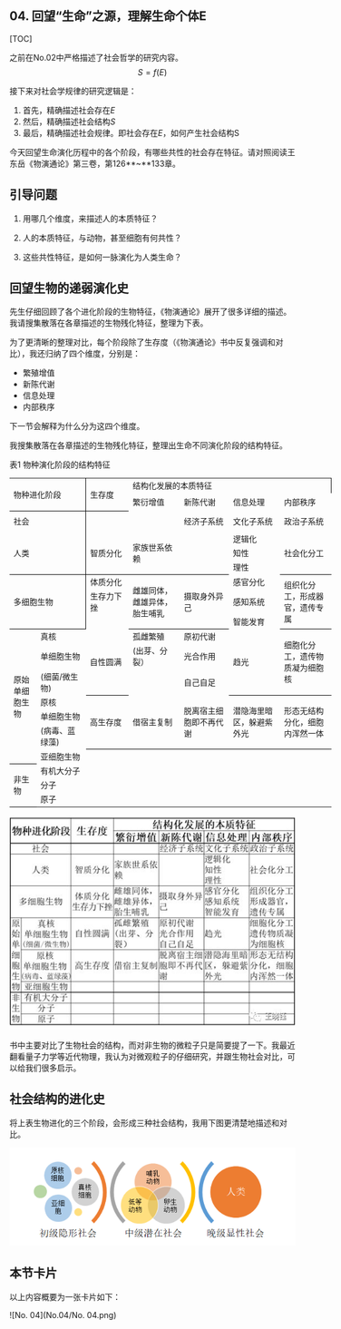 ## 04. 回望“生命”之源，理解生命个体E

[TOC]

之前在No.02中严格描述了社会哲学的研究内容。
$$
S=f(E)
$$


接下来对社会学规律的研究逻辑是：

1. 首先，精确描述社会存在$E$
2. 然后，精确描述社会结构$S$
3. 最后，精确描述社会规律。即社会存在$E$，如何产生社会结构S

今天回望生命演化历程中的各个阶段，有哪些共性的社会存在特征。请对照阅读王东岳《物演通论》第三卷，第126**~**133章。

## 引导问题

1. 用哪几个维度，来描述人的本质特征？

2. 人的本质特征，与动物，甚至细胞有何共性？

3. 这些共性特征，是如何一脉演化为人类生命？

## 回望生物的递弱演化史

先生仔细回顾了各个进化阶段的生物特征，《物演通论》展开了很多详细的描述。我请搜集散落在各章描述的生物残化特征，整理为下表。

为了更清晰的整理对比，每个阶段除了生存度（《物演通论》书中反复强调和对比），我还归纳了四个维度，分别是：

- 繁殖增值
- 新陈代谢
- 信息处理
- 内部秩序

下一节会解释为什么分为这四个维度。



我搜集散落在各章描述的生物残化特征，整理出生命不同演化阶段的结构特征。

表1 物种演化阶段的结构特征 


<table border=0 cellpadding=0 cellspacing=0 width=568 style='border-collapse:
 collapse;table-layout:fixed;width:426pt'>
 <col width=40 style='mso-width-source:userset;mso-width-alt:1280;width:30pt'>
 <col width=88 style='mso-width-source:userset;mso-width-alt:2816;width:66pt'>
 <col width=72 style='width:54pt'>
 <col width=92 span=4 style='mso-width-source:userset;mso-width-alt:2944;
 width:69pt'>
 <tr height=25 style='mso-height-source:userset;height:18.75pt'>
  <td colspan=2 rowspan=2 height=51 class=xl82 dir=LTR width=128
  style='border-right:.5pt solid black;border-bottom:1.0pt solid black;
  height:38.25pt;width:96pt'>物种进化阶段</td>
  <td rowspan=2 class=xl86 dir=LTR width=72 style='border-bottom:1.0pt solid black;
  width:54pt'>生存度</td>
  <td colspan=4 class=xl88 dir=LTR width=368 style='border-right:1.0pt solid black;
  border-left:none;width:276pt'>结构化发展的本质特征</td>
 </tr>
 <tr height=26 style='height:19.5pt'>
  <td height=26 class=xl65 dir=LTR width=92 style='height:19.5pt;border-top:
  none;border-left:none;width:69pt'>繁衍增值</td>
  <td class=xl65 dir=LTR width=92 style='border-top:none;border-left:none;
  width:69pt'>新陈代谢</td>
  <td class=xl65 dir=LTR width=92 style='border-top:none;border-left:none;
  width:69pt'>信息处理</td>
  <td class=xl66 dir=LTR width=92 style='border-top:none;border-left:none;
  width:69pt'>内部秩序</td>
 </tr>
 <tr height=31 style='height:23.25pt'>
  <td colspan=2 height=31 class=xl91 dir=LTR width=128 style='border-right:
  .5pt solid black;height:23.25pt;width:96pt'>社会</td>
  <td class=xl67 width=72 style='border-top:none;border-left:none;width:54pt'>　</td>
  <td class=xl68 dir=LTR width=92 style='border-top:none;border-left:none;
  width:69pt'>　</td>
  <td class=xl68 dir=LTR width=92 style='border-top:none;border-left:none;
  width:69pt'>经济子系统</td>
  <td class=xl68 dir=LTR width=92 style='border-top:none;border-left:none;
  width:69pt'>文化子系统</td>
  <td class=xl69 dir=LTR width=92 style='border-top:none;border-left:none;
  width:69pt'>政治子系统</td>
 </tr>
 <tr height=19 style='height:14.25pt'>
  <td colspan=2 rowspan=3 height=57 class=xl93 dir=LTR width=128
  style='border-right:.5pt solid black;border-bottom:.5pt solid black;
  height:42.75pt;width:96pt'>人类</td>
  <td rowspan=3 class=xl70 dir=LTR width=72 style='border-bottom:.5pt solid black;
  border-top:none;width:54pt'>智质分化　</td>
  <td rowspan=3 class=xl71 dir=LTR width=92 style='border-bottom:.5pt solid black;
  border-top:none;width:69pt'>家族世系依赖</td>
  <td rowspan=3 class=xl100 width=92 style='border-bottom:.5pt solid black;
  border-top:none;width:69pt'>　</td>
  <td class=xl71 dir=LTR width=92 style='border-top:none;border-left:none;
  width:69pt'>逻辑化</td>
  <td rowspan=3 class=xl103 dir=LTR width=92 style='border-bottom:.5pt solid black;
  border-top:none;width:69pt'>社会化分工</td>
 </tr>
 <tr height=19 style='height:14.25pt'>
  <td height=19 class=xl72 dir=LTR width=92 style='height:14.25pt;border-left:
  none;width:69pt'>知性</td>
 </tr>
 <tr height=19 style='height:14.25pt'>
  <td height=19 class=xl73 dir=LTR width=92 style='height:14.25pt;border-left:
  none;width:69pt'>理性</td>
 </tr>
 <tr height=19 style='mso-height-source:userset;height:14.25pt'>
  <td colspan=2 rowspan=3 height=76 class=xl93 dir=LTR width=128
  style='border-right:.5pt solid black;border-bottom:.5pt solid black;
  height:57.0pt;width:96pt'>多细胞生物</td>
  <td class=xl70 dir=LTR width=72 style='border-top:none;border-left:none;
  width:54pt'>体质分化</td>
  <td rowspan=3 class=xl71 dir=LTR width=92 style='border-bottom:.5pt solid black;
  border-top:none;width:69pt'>雌雄同体，雌雄异体，胎生哺乳</td>
  <td rowspan=3 class=xl71 dir=LTR width=92 style='border-bottom:.5pt solid black;
  border-top:none;width:69pt'>摄取身外异己</td>
  <td class=xl71 dir=LTR width=92 style='border-top:none;border-left:none;
  width:69pt'>感官分化</td>
  <td rowspan=3 class=xl103 dir=LTR width=92 style='border-bottom:.5pt solid black;
  border-top:none;width:69pt'>组织化分工，形成器官，遗传专属</td>
 </tr>
 <tr height=38 style='height:28.5pt'>
  <td height=38 class=xl74 dir=LTR width=72 style='height:28.5pt;border-left:
  none;width:54pt'>生存力下挫</td>
  <td class=xl72 dir=LTR width=92 style='border-left:none;width:69pt'>感知系统</td>
 </tr>
 <tr height=19 style='height:14.25pt'>
  <td height=19 class=xl75 width=72 style='height:14.25pt;border-left:none;
  width:54pt'>　</td>
  <td class=xl73 dir=LTR width=92 style='border-left:none;width:69pt'>智能发育　</td>
 </tr>
 <tr height=19 style='height:14.25pt'>
  <td rowspan=7 height=179 class=xl106 dir=LTR width=40 style='border-bottom:
  1.0pt solid black;height:134.25pt;border-top:none;width:30pt'>原始单细胞生物</td>
  <td class=xl70 dir=LTR width=88 style='border-top:none;border-left:none;
  width:66pt'>真核</td>
  <td rowspan=3 class=xl70 dir=LTR width=72 style='border-bottom:.5pt solid black;
  border-top:none;width:54pt'>自性圆满</td>
  <td class=xl71 dir=LTR width=92 style='border-top:none;border-left:none;
  width:69pt'>孤雌繁殖</td>
  <td class=xl71 dir=LTR width=92 style='border-top:none;border-left:none;
  width:69pt'>原初代谢</td>
  <td rowspan=3 class=xl71 dir=LTR width=92 style='border-bottom:.5pt solid black;
  border-top:none;width:69pt'>趋光</td>
  <td rowspan=3 class=xl103 dir=LTR width=92 style='border-bottom:.5pt solid black;
  border-top:none;width:69pt'>细胞化分工，遗传物质凝为细胞核</td>
 </tr>
 <tr height=38 style='height:28.5pt'>
  <td height=38 class=xl74 dir=LTR width=88 style='height:28.5pt;border-left:
  none;width:66pt'>单细胞生物</td>
  <td class=xl72 dir=LTR width=92 style='border-left:none;width:69pt'>(出芽、分裂）</td>
  <td class=xl72 dir=LTR width=92 style='border-left:none;width:69pt'>光合作用</td>
 </tr>
 <tr height=32 style='height:24.0pt'>
  <td height=32 class=xl76 dir=LTR width=88 style='height:24.0pt;border-left:
  none;width:66pt'>(细菌/微生物)</td>
  <td class=xl77 width=92 style='border-left:none;width:69pt'>　</td>
  <td class=xl73 dir=LTR width=92 style='border-left:none;width:69pt'>自己自足</td>
 </tr>
 <tr height=19 style='height:14.25pt'>
  <td height=19 class=xl70 dir=LTR width=88 style='height:14.25pt;border-top:
  none;border-left:none;width:66pt'>原核</td>
  <td rowspan=3 class=xl70 dir=LTR width=72 style='border-bottom:.5pt solid black;
  border-top:none;width:54pt'>高生存度</td>
  <td rowspan=3 class=xl71 dir=LTR width=92 style='border-bottom:.5pt solid black;
  border-top:none;width:69pt'>借宿主复制</td>
  <td rowspan=3 class=xl71 dir=LTR width=92 style='border-bottom:.5pt solid black;
  border-top:none;width:69pt'>脱离宿主细胞即不再代谢</td>
  <td rowspan=3 class=xl71 dir=LTR width=92 style='border-bottom:.5pt solid black;
  border-top:none;width:69pt'>潜隐海里暗区，躲避紫外光</td>
  <td rowspan=3 class=xl103 dir=LTR width=92 style='border-bottom:.5pt solid black;
  border-top:none;width:69pt'>形态无结构分化，细胞内浑然一体</td>
 </tr>
 <tr height=19 style='height:14.25pt'>
  <td height=19 class=xl74 dir=LTR width=88 style='height:14.25pt;border-left:
  none;width:66pt'>单细胞生物</td>
 </tr>
 <tr height=32 style='height:24.0pt'>
  <td height=32 class=xl76 dir=LTR width=88 style='height:24.0pt;border-left:
  none;width:66pt'>(病毒、蓝绿藻)</td>
 </tr>
 <tr height=20 style='height:15.0pt'>
  <td height=20 class=xl78 dir=LTR width=88 style='height:15.0pt;border-top:
  none;border-left:none;width:66pt'>亚细胞生物</td>
  <td class=xl78 dir=LTR width=72 style='border-top:none;border-left:none;
  width:54pt'>　</td>
  <td class=xl78 dir=LTR width=92 style='border-top:none;border-left:none;
  width:69pt'>　</td>
  <td class=xl78 dir=LTR width=92 style='border-top:none;border-left:none;
  width:69pt'>　</td>
  <td class=xl78 dir=LTR width=92 style='border-top:none;border-left:none;
  width:69pt'>　</td>
  <td class=xl79 dir=LTR width=92 style='border-top:none;border-left:none;
  width:69pt'>　</td>
 </tr>
 <tr height=19 style='height:14.25pt'>
  <td rowspan=3 height=58 class=xl109 dir=LTR width=40 style='border-bottom:
  1.0pt solid black;height:43.5pt;border-top:none;width:30pt'>非生物</td>
  <td class=xl68 dir=LTR width=88 style='border-top:none;border-left:none;
  width:66pt'>有机大分子</td>
  <td class=xl68 dir=LTR width=72 style='border-top:none;border-left:none;
  width:54pt'>　</td>
  <td class=xl68 dir=LTR width=92 style='border-top:none;border-left:none;
  width:69pt'>　</td>
  <td class=xl68 dir=LTR width=92 style='border-top:none;border-left:none;
  width:69pt'>　</td>
  <td class=xl68 dir=LTR width=92 style='border-top:none;border-left:none;
  width:69pt'>　</td>
  <td class=xl69 dir=LTR width=92 style='border-top:none;border-left:none;
  width:69pt'>　</td>
 </tr>
 <tr height=19 style='height:14.25pt'>
  <td height=19 class=xl80 dir=LTR width=88 style='height:14.25pt;border-top:
  none;border-left:none;width:66pt'>分子</td>
  <td class=xl80 dir=LTR width=72 style='border-top:none;border-left:none;
  width:54pt'>　</td>
  <td class=xl80 dir=LTR width=92 style='border-top:none;border-left:none;
  width:69pt'>　</td>
  <td class=xl80 dir=LTR width=92 style='border-top:none;border-left:none;
  width:69pt'>　</td>
  <td class=xl80 dir=LTR width=92 style='border-top:none;border-left:none;
  width:69pt'>　</td>
  <td class=xl81 dir=LTR width=92 style='border-top:none;border-left:none;
  width:69pt'>　</td>
 </tr>
 <tr height=20 style='height:15.0pt'>
  <td height=20 class=xl78 dir=LTR width=88 style='height:15.0pt;border-top:
  none;border-left:none;width:66pt'>原子</td>
  <td class=xl78 dir=LTR width=72 style='border-top:none;border-left:none;
  width:54pt'>　</td>
  <td class=xl78 dir=LTR width=92 style='border-top:none;border-left:none;
  width:69pt'>　</td>
  <td class=xl78 dir=LTR width=92 style='border-top:none;border-left:none;
  width:69pt'>　</td>
  <td class=xl78 dir=LTR width=92 style='border-top:none;border-left:none;
  width:69pt'>　</td>
  <td class=xl79 dir=LTR width=92 style='border-top:none;border-left:none;
  width:69pt'>　</td>
 </tr>
 <![if supportMisalignedColumns]>
 <tr height=0 style='display:none'>
  <td width=40 style='width:30pt'></td>
  <td width=88 style='width:66pt'></td>
  <td width=72 style='width:54pt'></td>
  <td width=92 style='width:69pt'></td>
  <td width=92 style='width:69pt'></td>
  <td width=92 style='width:69pt'></td>
  <td width=92 style='width:69pt'></td>
 </tr>
 <![endif]>
</table>

![640](No.04/640.jpg)

书中主要对比了生物社会的结构，而对非生物的微粒子只是简要提了一下。我最近翻看量子力学等近代物理，我认为对微观粒子的仔细研究，并跟生物社会对比，可以给我们很多启示。

## 社会结构的进化史

将上表生物进化的三个阶段，会形成三种社会结构，我用下图更清楚地描述和对比。

![image-20200313225319950](No.04/image-20200313225319950.png)

## 本节卡片

以上内容概要为一张卡片如下：

![No. 04](No.04/No. 04.png)